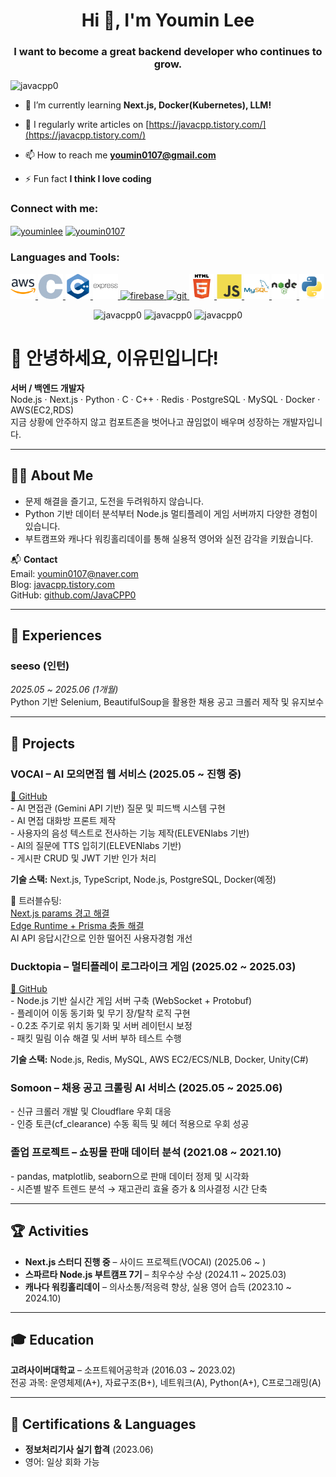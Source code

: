 <h1 align="center">Hi 👋, I'm Youmin Lee</h1>
<h3 align="center">I want to become a great backend developer who continues to grow.</h3>

<p align="left"> <img src="https://komarev.com/ghpvc/?username=javacpp0&label=Profile%20views&color=0e75b6&style=flat" alt="javacpp0" /> </p>

- 🌱 I’m currently learning **Next.js, Docker(Kubernetes), LLM!**

- 📝 I regularly write articles on [https://javacpp.tistory.com/](https://javacpp.tistory.com/)

- 📫 How to reach me **youmin0107@gmail.com**

- ⚡ Fun fact **I think I love coding**

<h3 align="left">Connect with me:</h3>
<p align="left">
<a href="https://www.linkedin.com/in/youmin-lee-6bb372296/" target="blank"><img align="center" src="https://raw.githubusercontent.com/rahuldkjain/github-profile-readme-generator/master/src/images/icons/Social/linked-in-alt.svg" alt="youminlee" height="30" width="40" /></a>
<a href="https://instagram.com/youmin0107" target="blank"><img align="center" src="https://raw.githubusercontent.com/rahuldkjain/github-profile-readme-generator/master/src/images/icons/Social/instagram.svg" alt="youmin0107" height="30" width="40" /></a>
</p>

<h3 align="left">Languages and Tools:</h3>
<p align="left"> <a href="https://aws.amazon.com" target="_blank" rel="noreferrer"> <img src="https://raw.githubusercontent.com/devicons/devicon/master/icons/amazonwebservices/amazonwebservices-original-wordmark.svg" alt="aws" width="40" height="40"/> </a> <a href="https://www.cprogramming.com/" target="_blank" rel="noreferrer"> <img src="https://raw.githubusercontent.com/devicons/devicon/master/icons/c/c-original.svg" alt="c" width="40" height="40"/> </a> <a href="https://www.w3schools.com/cpp/" target="_blank" rel="noreferrer"> <img src="https://raw.githubusercontent.com/devicons/devicon/master/icons/cplusplus/cplusplus-original.svg" alt="cplusplus" width="40" height="40"/> </a> <a href="https://expressjs.com" target="_blank" rel="noreferrer"> <img src="https://raw.githubusercontent.com/devicons/devicon/master/icons/express/express-original-wordmark.svg" alt="express" width="40" height="40"/> </a> <a href="https://firebase.google.com/" target="_blank" rel="noreferrer"> <img src="https://www.vectorlogo.zone/logos/firebase/firebase-icon.svg" alt="firebase" width="40" height="40"/> </a> <a href="https://git-scm.com/" target="_blank" rel="noreferrer"> <img src="https://www.vectorlogo.zone/logos/git-scm/git-scm-icon.svg" alt="git" width="40" height="40"/> </a> <a href="https://www.w3.org/html/" target="_blank" rel="noreferrer"> <img src="https://raw.githubusercontent.com/devicons/devicon/master/icons/html5/html5-original-wordmark.svg" alt="html5" width="40" height="40"/> </a> <a href="https://developer.mozilla.org/en-US/docs/Web/JavaScript" target="_blank" rel="noreferrer"> <img src="https://raw.githubusercontent.com/devicons/devicon/master/icons/javascript/javascript-original.svg" alt="javascript" width="40" height="40"/> </a> <a href="https://www.mysql.com/" target="_blank" rel="noreferrer"> <img src="https://raw.githubusercontent.com/devicons/devicon/master/icons/mysql/mysql-original-wordmark.svg" alt="mysql" width="40" height="40"/> </a> <a href="https://nodejs.org" target="_blank" rel="noreferrer"> <img src="https://raw.githubusercontent.com/devicons/devicon/master/icons/nodejs/nodejs-original-wordmark.svg" alt="nodejs" width="40" height="40"/> </a> <a href="https://www.python.org" target="_blank" rel="noreferrer"> <img src="https://raw.githubusercontent.com/devicons/devicon/master/icons/python/python-original.svg" alt="python" width="40" height="40"/> </a> </p>


<p align="center">
<img height="50%" width="auto" src="https://github-readme-stats.vercel.app/api/top-langs?username=javacpp0&show_icons=true&count_private=true&theme=darcula&hide_border=true&hide=issues,contribs&bg_color=00000000" alt="javacpp0" />
<img height="50%" width="auto" src="https://github-readme-stats.vercel.app/api?username=javacpp0&show_icons=true&locale=en&layout=compact&hide_border=true&theme=darcula&bg_color=00000000&langs_count=6&hide=jupyter%20notebook,tex,css,php&exclude_repo=Pacman-AI" alt="javacpp0" />
<img height="50%" width="auto" src="https://github-readme-streak-stats.herokuapp.com/?user=javacpp0&theme=darcula&hide_border=true&background=FFFFFF00" alt="javacpp0" />

</p>

<h1>👋 안녕하세요, 이유민입니다!</h1>
<p><strong>서버 / 백엔드 개발자</strong><br>
Node.js · Next.js · Python · C · C++ · Redis · PostgreSQL · MySQL · Docker · AWS(EC2,RDS)<br>
지금 상황에 안주하지 않고 컴포트존을 벗어나고 끊임없이 배우며 성장하는 개발자입니다.</p>

<hr>

<h2>🧑‍💻 About Me</h2>
<ul>
  <li>문제 해결을 즐기고, 도전을 두려워하지 않습니다.</li>
  <li>Python 기반 데이터 분석부터 Node.js 멀티플레이 게임 서버까지 다양한 경험이 있습니다.</li>
  <li>부트캠프와 캐나다 워킹홀리데이를 통해 실용적 영어와 실전 감각을 키웠습니다.</li>
</ul>
<p>
📬 <strong>Contact</strong><br>
Email: <a href="mailto:youmin0107@naver.com">youmin0107@naver.com</a><br>
Blog: <a href="https://javacpp.tistory.com" target="_blank">javacpp.tistory.com</a><br>
GitHub: <a href="https://github.com/JavaCPP0" target="_blank">github.com/JavaCPP0</a>
</p>

<hr>

<h2>💼 Experiences</h2>
<h3>seeso (인턴)</h3>
<p><em>2025.05 ~ 2025.06 (1개월)</em><br>
Python 기반 Selenium, BeautifulSoup을 활용한 채용 공고 크롤러 제작 및 유지보수</p>

<hr>

<h2>🧪 Projects</h2>

<h3>VOCAI – AI 모의면접 웹 서비스 (2025.05 ~ 진행 중)</h3>
<p>
<a href="https://github.com/team-VOCAI/vocai-app/tree/dev" target="_blank">🔗 GitHub</a><br>
- AI 면접관 (Gemini API 기반) 질문 및 피드백 시스템 구현<br>
- AI 면접 대화방 프론트 제작<br>
- 사용자의 음성 텍스트로 전사하는 기능 제작(ELEVENlabs 기반)<br>
- AI의 질문에 TTS 입히기(ELEVENlabs 기반)<br>
- 게시판 CRUD 및 JWT 기반 인가 처리<br>
</p>
<p><strong>기술 스택:</strong> Next.js, TypeScript, Node.js, PostgreSQL, Docker(예정)</p>
<p>
📌 트러블슈팅:<br>
<a href="https://javacpp.tistory.com/151" target="_blank">Next.js params 경고 해결</a><br>
<a href="https://javacpp.tistory.com/155" target="_blank">Edge Runtime + Prisma 충돌 해결</a><br>
<a>AI API 응답시간으로 인한 떨어진 사용자경험 개선</a><br>
</p>

<h3>Ducktopia – 멀티플레이 로그라이크 게임 (2025.02 ~ 2025.03)</h3>
<p>
<a href="https://github.com/kms5064/DUCKTOPIA" target="_blank">🔗 GitHub</a><br>
- Node.js 기반 실시간 게임 서버 구축 (WebSocket + Protobuf)<br>
- 플레이어 이동 동기화 및 무기 장/탈착 로직 구현<br>
- 0.2초 주기로 위치 동기화 및 서버 레이턴시 보정<br>
- 패킷 밀림 이슈 해결 및 서버 부하 테스트 수행
</p>
<p><strong>기술 스택:</strong> Node.js, Redis, MySQL, AWS EC2/ECS/NLB, Docker, Unity(C#)</p>

<h3>Somoon – 채용 공고 크롤링 AI 서비스 (2025.05 ~ 2025.06)</h3>
<p>- 신규 크롤러 개발 및 Cloudflare 우회 대응<br>
- 인증 토큰(cf_clearance) 수동 획득 및 헤더 적용으로 우회 성공</p>

<h3>졸업 프로젝트 – 쇼핑몰 판매 데이터 분석 (2021.08 ~ 2021.10)</h3>
<p>
- pandas, matplotlib, seaborn으로 판매 데이터 정제 및 시각화<br>
- 시즌별 발주 트렌드 분석 → 재고관리 효율 증가 & 의사결정 시간 단축
</p>

<hr>

<h2>🏆 Activities</h2>
<ul>
  <li><strong>Next.js 스터디 진행 중</strong> – 사이드 프로젝트(VOCAI) (2025.06 ~ )</li>
  <li><strong>스파르타 Node.js 부트캠프 7기</strong> – 최우수상 수상 (2024.11 ~ 2025.03)</li>
  <li><strong>캐나다 워킹홀리데이</strong> – 의사소통/적응력 향상, 실용 영어 습득 (2023.10 ~ 2024.10)</li>
</ul>

<hr>

<h2>🎓 Education</h2>
<p><strong>고려사이버대학교</strong> – 소프트웨어공학과 (2016.03 ~ 2023.02)<br>
전공 과목: 운영체제(A+), 자료구조(B+), 네트워크(A), Python(A+), C프로그래밍(A)
</p>

<hr>

<h2>📜 Certifications & Languages</h2>
<ul>
  <li><strong>정보처리기사 실기 합격</strong> (2023.06)</li>
  <li>영어: 일상 회화 가능</li>
</ul>

